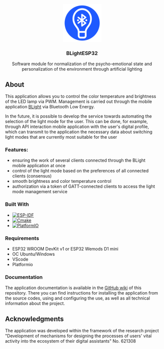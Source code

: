 <div id="top"></div>

<!-- PROJECT LOGO -->
<br />
<div align="center">
  <a href="https://github.com/AndrewLaptev/ble_light_esp32">
    <img src="docs/images/logo.png" alt="Logo" width="125" height="125">
  </a>

<h3 align="center">BLightESP32</h3>

  <p align="center">
    Software module for normalization of the psycho-emotional state and personalization of the environment through artificial lighting
  </p>
</div>


<!-- ABOUT THE PROJECT -->
## About

This application allows you to control the color temperature and brightness of the LED lamp via PWM. Management is carried out through the mobile application [BLight](https://github.com/AndrewLaptev/ble_light_mobile) via Bluetooth Low Energy.

In the future, it is possible to develop the service towards automating the selection of the light mode for the user. This can be done, for example, through API interaction mobile application with the user's digital profile, which can transmit to the application the necessary data about switching light modes that are currently most suitable for the user

### Features:
* ensuring the work of several clients connected through the BLight mobile application at once
* control of the light mode based on the preferences of all connected clients (consensus)
* smooth brightness and color temperature control
* authorization via a token of GATT-connected clients to access the light mode management service

### Built With

* [![ESP-IDF][esp-idf-shield]][esp-idf-url]
* [![Cmake][cmake-shield]][cmake-url]
* [![PlatformIO][platformio-shield]][platformio-url]

### Requirements
* ESP32 WROOM DevKit v1 or ESP32 Wemods D1 mini
* OC Ubuntu/Windows
* VScode
* Platformio

### Documentation
The application documentation is available in the [GitHub wiki](https://github.com/AndrewLaptev/ble_light_esp32/wiki) of this repository. There you can find instructions for installing the application from the source codes, using and configuring the use, as well as all technical information about the project.

<!-- ACKNOWLEDGMENTS -->
## Acknowledgments
The application was developed within the framework of the research project "Development of mechanisms for designing the processes of users' vital activity into the ecosystem of their digital assistants" No. 621308


<!-- MARKDOWN LINKS & IMAGES -->
<!-- https://www.markdownguide.org/basic-syntax/#reference-style-links -->
[esp-idf-shield]: https://img.shields.io/badge/ESP--IDF-D5DDDF?style=for-the-badge&logo=espressif
[esp-idf-url]: https://github.com/espressif/esp-idf
[cmake-shield]: https://img.shields.io/badge/Cmake-000000?style=for-the-badge&logo=cmake
[cmake-url]: https://cmake.org
[platformio-shield]: https://img.shields.io/badge/Platformio-FE864C?style=for-the-badge
[platformio-url]: https://platformio.org
